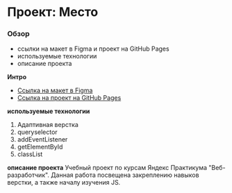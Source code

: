 # Проект: Место

### Обзор
* ссылки  на макет в Figma и проект на GitHub Pages
* используемые технологии
* описание проекта

**Интро**
* [Ссылка на макет в Figma](https://www.figma.com/file/2cn9N9jSkmxD84oJik7xL7/JavaScript.-Sprint-4?node-id=0%3A1)
* [Ссылка на проект на GitHub Pages](https://marimartlet.github.io/mesto/index.html)


**используемые технологии**
1. Адаптивная верстка
2. queryselector
3. addEventListener
4. getElementById
5. classList


**описание проекта**
Учебный проект по курсам Яндекс Практикума "Веб-разработчик". Данная работа посвещена закреплению навыков верстки, а также началу изучения JS.
